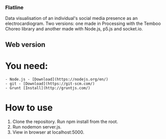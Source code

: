 ### Flatline

Data visualisation of an individual's social media presence as an electrocardiogram. Two versions: one made in Processing with the Temboo Choreo library and another made with Node.js, p5.js and socket.io.

## Web version
  # You need:
    - Node.js - [Download](https://nodejs.org/en/)
    - git - [Download](https://git-scm.com/)
    - Grunt [Install](http://gruntjs.com/)
  
  # How to use
  
  1. Clone the repository. Run npm install from the root.
  2. Run nodemon server.js. 
  3. View in browser at localhost:5000. 
